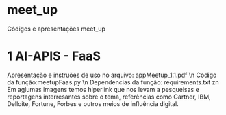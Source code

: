 # meet_up
Códigos e apresentações meet_up
# 1 AI-APIS - FaaS
Apresentação e instruões de uso no arquivo: appMeetup_1.1.pdf \n
Codigo da função:meetupFaas.py \n
Dependencias da função: requirements.txt zn 
Em aglumas imagens temos hiperlink que nos levam a pesqueisas e reportagens interresantes sobre o tema, referências como Gartner, IBM, Delloite, Fortune, Forbes e outros meios de influência digital. 
